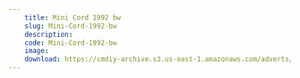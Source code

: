 ```yaml
---
    title: Mini Cord 1992 bw
    slug: Mini-Cord-1992-bw
    description:
    code: Mini-Cord-1992-bw
    image:
    download: https://cmdiy-archive.s3.us-east-1.amazonaws.com/adverts/documents/Mini+Cord+1992+bw.pdf
---
```

<!-- Content of the page -->

##
        